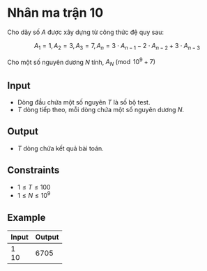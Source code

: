 # Nhân ma trận 10

Cho dãy số $A$ được xây dựng từ công thức đệ quy sau:

$$
A_1=1, A_2=3, A_3=7, A_n=3\cdot A_{n-1}-2\cdot A_{n-2}+3\cdot A_{n-3}
$$

Cho một số nguyên dương $N$ tính, $A_N\pmod{10^9+7}$

## Input

- Dòng đầu chứa một số nguyên $T$ là số bộ test.
- $T$ dòng tiếp theo, mỗi dòng chứa một số nguyên dương $N$.

## Output

- $T$ dòng chứa kết quả bài toán.

## Constraints

- $1\le T\le 100$
- $1\le N\le 10^9$

## Example

|Input|Output|
|-|-|
|1<br>10|6705|

